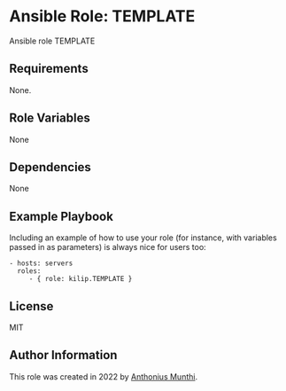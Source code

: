 Ansible Role: TEMPLATE
=========

Ansible role TEMPLATE

Requirements
------------

None.

Role Variables
--------------

None

Dependencies
------------

None

Example Playbook
----------------

Including an example of how to use your role (for instance, with variables passed in as parameters) is always nice for users too:

    - hosts: servers
      roles:
         - { role: kilip.TEMPLATE }

License
-------

MIT

Author Information
------------------

This role was created in 2022 by [Anthonius Munthi](https://itstoni.com).
